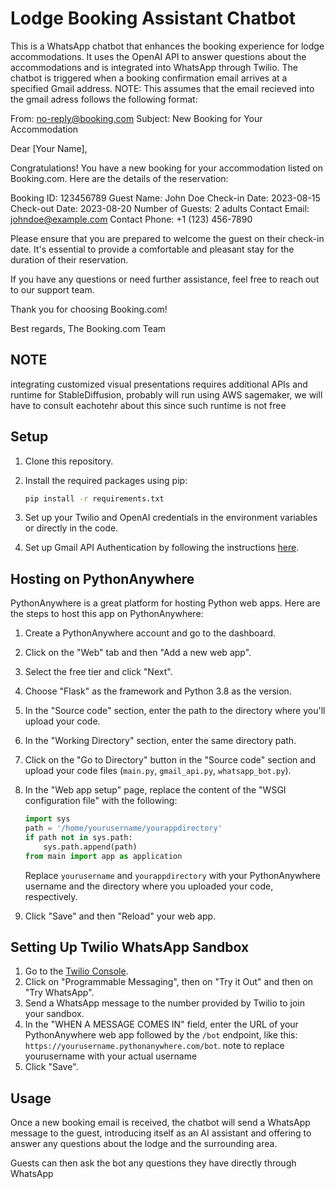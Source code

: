 # Lodge Booking Assistant Chatbot

This is a WhatsApp chatbot that enhances the booking experience for lodge accommodations. It uses the OpenAI API to answer questions about the accommodations and is integrated into WhatsApp through Twilio. The chatbot is triggered when a booking confirmation email arrives at a specified Gmail address.
NOTE: This assumes that the email recieved into the gmail adress follows the following format:

From: <no-reply@booking.com> Subject: New Booking for Your Accommodation

Dear [Your Name],

Congratulations! You have a new booking for your accommodation listed on Booking.com. Here are the details of the reservation:

Booking ID: 123456789
Guest Name: John Doe
Check-in Date: 2023-08-15
Check-out Date: 2023-08-20
Number of Guests: 2 adults
Contact Email: <johndoe@example.com>
Contact Phone: +1 (123) 456-7890

Please ensure that you are prepared to welcome the guest on their check-in date. It's essential to provide a comfortable and pleasant stay for the duration of their reservation.

If you have any questions or need further assistance, feel free to reach out to our support team.

Thank you for choosing Booking.com!

Best regards,
The Booking.com Team

## NOTE

integrating customized visual presentations requires additional APIs and runtime for StableDiffusion, probably will run using AWS sagemaker, we will have to consult eachotehr about this since such runtime is not free

## Setup

1. Clone this repository.
2. Install the required packages using pip:

    ```bash
    pip install -r requirements.txt
    ```

3. Set up your Twilio and OpenAI credentials in the environment variables or directly in the code.
4. Set up Gmail API Authentication by following the instructions [here](https://developers.google.com/gmail/api/quickstart/python).

## Hosting on PythonAnywhere

PythonAnywhere is a great platform for hosting Python web apps. Here are the steps to host this app on PythonAnywhere:

1. Create a PythonAnywhere account and go to the dashboard.
2. Click on the "Web" tab and then "Add a new web app".
3. Select the free tier and click "Next".
4. Choose "Flask" as the framework and Python 3.8 as the version.
5. In the "Source code" section, enter the path to the directory where you'll upload your code.
6. In the "Working Directory" section, enter the same directory path.
7. Click on the "Go to Directory" button in the "Source code" section and upload your code files (`main.py`, `gmail_api.py`, `whatsapp_bot.py`).
8. In the "Web app setup" page, replace the content of the "WSGI configuration file" with the following:

    ```python
    import sys
    path = '/home/yourusername/yourappdirectory'
    if path not in sys.path:
        sys.path.append(path)
    from main import app as application
    ```

    Replace `yourusername` and `yourappdirectory` with your PythonAnywhere username and the directory where you uploaded your code, respectively.

9. Click "Save" and then "Reload" your web app.

## Setting Up Twilio WhatsApp Sandbox

1. Go to the [Twilio Console](https://www.twilio.com/console).
2. Click on "Programmable Messaging", then on "Try it Out" and then on "Try WhatsApp".
3. Send a WhatsApp message to the number provided by Twilio to join your sandbox.
4. In the "WHEN A MESSAGE COMES IN" field, enter the URL of your PythonAnywhere web app followed by the `/bot` endpoint, like this: `https://yourusername.pythonanywhere.com/bot`. note to replace yourusername with your actual username
5. Click "Save".

## Usage

Once a new booking email is received, the chatbot will send a WhatsApp message to the guest, introducing itself as an AI assistant and offering to answer any questions about the lodge and the surrounding area.

Guests can then ask the bot any questions they have directly through WhatsApp

